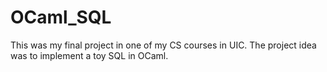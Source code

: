 # OCaml_SQL
This was my final project in one of my CS courses in UIC. The project idea was to implement a toy SQL in OCaml.
